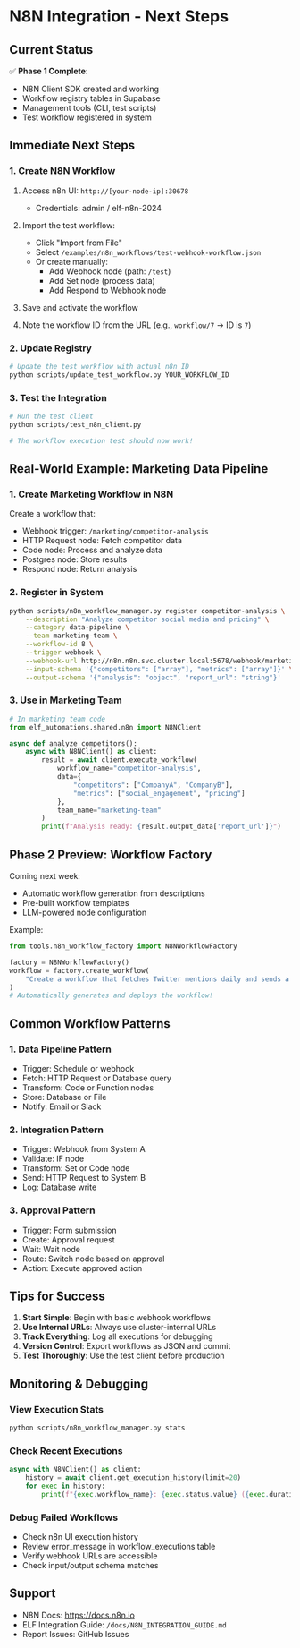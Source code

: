 # N8N Integration - Next Steps

## Current Status

✅ **Phase 1 Complete**:
- N8N Client SDK created and working
- Workflow registry tables in Supabase
- Management tools (CLI, test scripts)
- Test workflow registered in system

## Immediate Next Steps

### 1. Create N8N Workflow

1. Access n8n UI: `http://[your-node-ip]:30678`
   - Credentials: admin / elf-n8n-2024

2. Import the test workflow:
   - Click "Import from File" 
   - Select `/examples/n8n_workflows/test-webhook-workflow.json`
   - Or create manually:
     - Add Webhook node (path: `/test`)
     - Add Set node (process data)
     - Add Respond to Webhook node

3. Save and activate the workflow

4. Note the workflow ID from the URL (e.g., `workflow/7` → ID is `7`)

### 2. Update Registry

```bash
# Update the test workflow with actual n8n ID
python scripts/update_test_workflow.py YOUR_WORKFLOW_ID
```

### 3. Test the Integration

```bash
# Run the test client
python scripts/test_n8n_client.py

# The workflow execution test should now work!
```

## Real-World Example: Marketing Data Pipeline

### 1. Create Marketing Workflow in N8N

Create a workflow that:
- Webhook trigger: `/marketing/competitor-analysis`
- HTTP Request node: Fetch competitor data
- Code node: Process and analyze data
- Postgres node: Store results
- Respond node: Return analysis

### 2. Register in System

```bash
python scripts/n8n_workflow_manager.py register competitor-analysis \
    --description "Analyze competitor social media and pricing" \
    --category data-pipeline \
    --team marketing-team \
    --workflow-id 8 \
    --trigger webhook \
    --webhook-url http://n8n.n8n.svc.cluster.local:5678/webhook/marketing/competitor-analysis \
    --input-schema '{"competitors": ["array"], "metrics": ["array"]}' \
    --output-schema '{"analysis": "object", "report_url": "string"}'
```

### 3. Use in Marketing Team

```python
# In marketing team code
from elf_automations.shared.n8n import N8NClient

async def analyze_competitors():
    async with N8NClient() as client:
        result = await client.execute_workflow(
            workflow_name="competitor-analysis",
            data={
                "competitors": ["CompanyA", "CompanyB"],
                "metrics": ["social_engagement", "pricing"]
            },
            team_name="marketing-team"
        )
        print(f"Analysis ready: {result.output_data['report_url']}")
```

## Phase 2 Preview: Workflow Factory

Coming next week:
- Automatic workflow generation from descriptions
- Pre-built workflow templates
- LLM-powered node configuration

Example:
```python
from tools.n8n_workflow_factory import N8NWorkflowFactory

factory = N8NWorkflowFactory()
workflow = factory.create_workflow(
    "Create a workflow that fetches Twitter mentions daily and sends a summary to Slack"
)
# Automatically generates and deploys the workflow!
```

## Common Workflow Patterns

### 1. Data Pipeline Pattern
- Trigger: Schedule or webhook
- Fetch: HTTP Request or Database query
- Transform: Code or Function nodes
- Store: Database or File
- Notify: Email or Slack

### 2. Integration Pattern
- Trigger: Webhook from System A
- Validate: IF node
- Transform: Set or Code node
- Send: HTTP Request to System B
- Log: Database write

### 3. Approval Pattern
- Trigger: Form submission
- Create: Approval request
- Wait: Wait node
- Route: Switch node based on approval
- Action: Execute approved action

## Tips for Success

1. **Start Simple**: Begin with basic webhook workflows
2. **Use Internal URLs**: Always use cluster-internal URLs
3. **Track Everything**: Log all executions for debugging
4. **Version Control**: Export workflows as JSON and commit
5. **Test Thoroughly**: Use the test client before production

## Monitoring & Debugging

### View Execution Stats
```bash
python scripts/n8n_workflow_manager.py stats
```

### Check Recent Executions
```python
async with N8NClient() as client:
    history = await client.get_execution_history(limit=20)
    for exec in history:
        print(f"{exec.workflow_name}: {exec.status.value} ({exec.duration}s)")
```

### Debug Failed Workflows
- Check n8n UI execution history
- Review error_message in workflow_executions table
- Verify webhook URLs are accessible
- Check input/output schema matches

## Support

- N8N Docs: https://docs.n8n.io
- ELF Integration Guide: `/docs/N8N_INTEGRATION_GUIDE.md`
- Report Issues: GitHub Issues